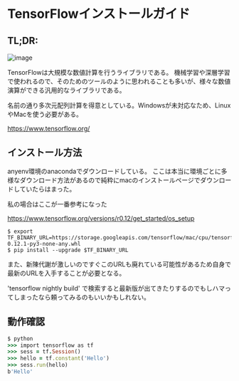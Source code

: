 # TensorFlowインストールガイド

## TL;DR:

![image](https://user-images.githubusercontent.com/28590220/29164815-c5cc9250-7dfb-11e7-81b7-e8514e995213.png)

TensorFlowは大規模な数値計算を行うライブラリである。
機械学習や深層学習で使われるので、そのためのツールのように思われることも多いが、様々な数値演算ができる汎用的なライブラリである。

名前の通り多次元配列計算を得意としている。Windowsが未対応なため、LinuxやMacを使う必要がある。

https://www.tensorflow.org/

## インストール方法

anyenv環境のanacondaでダウンロードしている。
ここは本当に環境ごとに多様なダウンロード方法があるので純粋にmacのインストールページでダウンロードしていたらはまった。

私の場合はここが一番参考になった

https://www.tensorflow.org/versions/r0.12/get_started/os_setup

```
$ export TF_BINARY_URL=https://storage.googleapis.com/tensorflow/mac/cpu/tensorflow-0.12.1-py3-none-any.whl
$ pip install --upgrade $TF_BINARY_URL 
```

また、新陳代謝が激しいのですぐこのURLも廃れている可能性があるため自身で最新のURLを入手することが必要となる。

'tensorflow nightly build' で検索すると最新版が出てきたりするのでもしハマってしまったなら頼ってみるのもいいかもしれない。

## 動作確認

```rb
$ python
>>> import tensorflow as tf
>>> sess = tf.Session()
>>> hello = tf.constant('Hello')
>>> sess.run(hello)
b'Hello'
```

